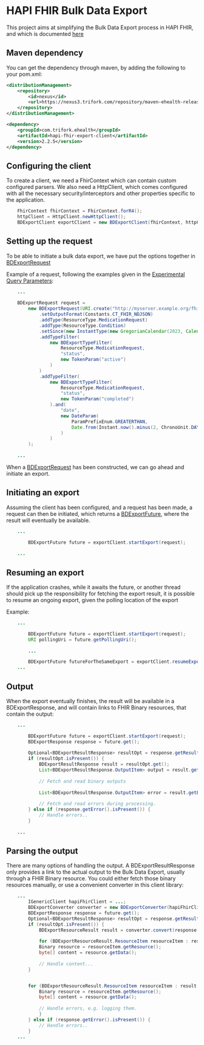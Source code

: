 # HAPI FHIR Bulk Data Export

This project aims at simplifying the Bulk Data Export process in HAPI FHIR, 
and which is documented [here](https://hl7.org/fhir/uv/bulkdata/export/index.html)

## Maven dependency

You can get the dependency through maven, by adding the following to your pom.xml:

```xml
<distributionManagement>
    <repository>
        <id>nexus</id>
        <url>https://nexus3.trifork.com/repository/maven-ehealth-releases-public/</url>
    </repository>
</distributionManagement>
```


```xml
<dependency>
    <groupId>com.trifork.ehealth</groupId>
    <artifactId>hapi-fhir-export-client</artifactId>
    <version>2.2.5</version>
</dependency>
```

## Configuring the client

To create a client, we need a FhirContext which can contain custom configured parsers.
We also need a HttpClient, which comes configured with all the necessary security/interceptors and other
properties specific to the application.

```java
    FhirContext fhirContext = FhirContext.forR4();
    httpClient = HttpClient.newHttpClient();
    BDExportClient exportClient = new BDExportClient(fhirContext, httpClient);
```

## Setting up the request
To be able to initiate a bulk data export, we have put the options together in 
[BDExportRequest](src/main/java/com/trifork/ehealth/export/BDExportRequest.java)

Example of a request, following the examples given in the 
[Experimental Query Parameters](https://hl7.org/fhir/uv/bulkdata/export/index.html#experimental-query-parameters):

```java
    ...
        
    BDExportRequest request = 
        new BDExportRequest(URI.create("http://myserver.example.org/fhir/$export"))
            .setOutputFormat(Constants.CT_FHIR_NDJSON)
            .addType(ResourceType.MedicationRequest)
            .addType(ResourceType.Condition)
            .setSince(new InstantType(new GregorianCalendar(2023, Calendar.OCTOBER, 27)))
            .addTypeFilter(
                new BDExportTypeFilter(
                    ResourceType.MedicationRequest,
                    "status",
                    new TokenParam("active")
                )
            )
            .addTypeFilter(
                new BDExportTypeFilter(
                    ResourceType.MedicationRequest,
                    "status",
                    new TokenParam("completed")
                ).and(
                    "date",
                    new DateParam(
                        ParamPrefixEnum.GREATERTHAN,
                        Date.from(Instant.now().minus(2, ChronoUnit.DAYS))
                    )
                )
        );
                
    ...
```

When a [BDExportRequest](src/main/java/com/trifork/ehealth/export/BDExportRequest.java) has been constructed,
we can go ahead and initiate an export.

## Initiating an export

Assuming the client has been configured, and a request has been made, a request can then be initiated, which returns a
[BDExportFuture](src/main/java/com/trifork/ehealth/export/BDExportFuture.java), where the result will eventually be available.

```java
    ...

        BDExportFuture future = exportClient.startExport(request);
        
    ...
```

## Resuming an export
If the application crashes, while it awaits the future, or another thread should pick up the responsibility for
fetching the export result, it is possible to resume an ongoing export, given the polling location of the export

Example:

```java
    ...

        BDExportFuture future = exportClient.startExport(request);
        URI pollingUri = future.getPollingUri();
        
        ...

        BDExportFuture futureForTheSameExport = exportClient.resumeExport(pollingUri)
    ...
```

## Output
When the export eventually finishes, the result will be available in a BDExportResponse, and will contain
links to FHIR Binary resources, that contain the output:

```java
    ...

        BDExportFuture future = exportClient.startExport(request);
        BDExportResponse response = future.get();
        
        Optional<BDExportResultResponse> resultOpt = response.getResult();
        if (resultOpt.isPresent()) {
            BDExportResultResponse result = resultOpt.get();
            List<BDExportResultResponse.OutputItem> output = result.getOutput();
    
            // Fetch and read binary outputs
    
            List<BDExportResultResponse.OutputItem> error = result.getError();
    
            // Fetch and read errors during processing.
        } else if (response.getError().isPresent()) {
            // Handle errors..
        }
        
    ...
```

## Parsing the output
There are many options of handling the output. A BDExportResultResponse only provides a link to the actual output
to the Bulk Data Export, usually through a FHIR Binary resource.
You could either fetch those binary resources manually, or use a convenient converter in this client library:

```java
    ...
        IGenericClient hapiFhirClient = ...;
        BDExportConverter converter = new BDExportConverter(hapiFhirClient); 
        BDExportResponse response = future.get();
        Optional<BDExportResultResponse> resultOpt = response.getResult();
        if (resultOpt.isPresent()) {
            BDExportResourceResult result = converter.convert(response.getResult().get());
    
            for (BDExportResourceResult.ResourceItem resourceItem : result.getOutput()) {
            Binary resource = resourceItem.getResource();
            byte[] content = resource.getData();
    
            // Handle content...
        }


        for (BDExportResourceResult.ResourceItem resourceItem : result.getError()) {
            Binary resource = resourceItem.getResource();
            byte[] content = resource.getData();
    
            // Handle errors, e.g. logging them.
            }
        } else if (response.getError().isPresent()) {
            // Handle errors..
        }
    ...
```